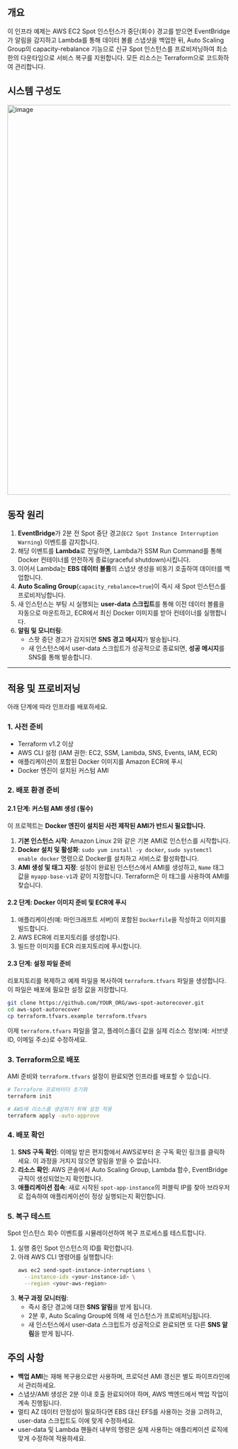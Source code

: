 ## 개요

이 인프라 예제는 AWS EC2 Spot 인스턴스가 중단(회수) 경고를 받으면 EventBridge가 알림을 감지하고 Lambda를 통해 데이터 볼륨 스냅샷을 백업한 뒤, Auto Scaling Group의 capacity-rebalance 기능으로 신규 Spot 인스턴스를 프로비저닝하여 최소한의 다운타임으로 서비스 복구를 지원합니다. 모든 리소스는 Terraform으로 코드화하여 관리합니다.

## 시스템 구성도
<img width="881" alt="image" src="https://github.com/user-attachments/assets/8fcd990d-8d29-47ee-b412-34147bb190d1" />


## 동작 원리

1.  **EventBridge**가 2분 전 Spot 중단 경고(`EC2 Spot Instance Interruption Warning`) 이벤트를 감지합니다.
2.  해당 이벤트를 **Lambda**로 전달하면, Lambda가 SSM Run Command를 통해 Docker 컨테이너를 안전하게 종료(graceful shutdown)시킵니다.
3.  이어서 Lambda는 **EBS 데이터 볼륨**의 스냅샷 생성을 비동기 호출하여 데이터를 백업합니다.
4.  **Auto Scaling Group**(`capacity_rebalance=true`)이 즉시 새 Spot 인스턴스를 프로비저닝합니다.
5.  새 인스턴스는 부팅 시 실행되는 **user-data 스크립트**를 통해 이전 데이터 볼륨을 자동으로 마운트하고, ECR에서 최신 Docker 이미지를 받아 컨테이너를 실행합니다.
6.  **알림 및 모니터링**:
    *   스팟 중단 경고가 감지되면 **SNS 경고 메시지**가 발송됩니다.
    *   새 인스턴스에서 user-data 스크립트가 성공적으로 종료되면, **성공 메시지**를 SNS를 통해 발송합니다.

---

## 적용 및 프로비저닝

아래 단계에 따라 인프라를 배포하세요.

### 1. 사전 준비

- Terraform v1.2 이상
- AWS CLI 설정 (IAM 권한: EC2, SSM, Lambda, SNS, Events, IAM, ECR)
- 애플리케이션이 포함된 Docker 이미지를 Amazon ECR에 푸시
- Docker 엔진이 설치된 커스텀 AMI

### 2. 배포 환경 준비

#### 2.1 단계: 커스텀 AMI 생성 (필수)

이 프로젝트는 **Docker 엔진이 설치된 사전 제작된 AMI가 반드시 필요합니다.**

1.  **기본 인스턴스 시작**: Amazon Linux 2와 같은 기본 AMI로 인스턴스를 시작합니다.
2.  **Docker 설치 및 활성화**: `sudo yum install -y docker`, `sudo systemctl enable docker` 명령으로 Docker를 설치하고 서비스로 활성화합니다.
3.  **AMI 생성 및 태그 지정**: 설정이 완료된 인스턴스에서 AMI를 생성하고, `Name` 태그 값을 `myapp-base-v1`과 같이 지정합니다. Terraform은 이 태그를 사용하여 AMI를 찾습니다.

#### 2.2 단계: Docker 이미지 준비 및 ECR에 푸시

1.  애플리케이션(예: 마인크래프트 서버)이 포함된 `Dockerfile`을 작성하고 이미지를 빌드합니다.
2.  AWS ECR에 리포지토리를 생성합니다.
3.  빌드한 이미지를 ECR 리포지토리에 푸시합니다.

#### 2.3 단계: 설정 파일 준비

리포지토리를 복제하고 예제 파일을 복사하여 `terraform.tfvars` 파일을 생성합니다. 이 파일은 배포에 필요한 설정 값을 저장합니다.

```bash
git clone https://github.com/YOUR_ORG/aws-spot-autorecover.git
cd aws-spot-autorecover
cp terraform.tfvars.example terraform.tfvars
```

이제 `terraform.tfvars` 파일을 열고, 플레이스홀더 값을 실제 리소스 정보(예: 서브넷 ID, 이메일 주소)로 수정하세요.

### 3. Terraform으로 배포

AMI 준비와 `terraform.tfvars` 설정이 완료되면 인프라를 배포할 수 있습니다.

```bash
# Terraform 프로바이더 초기화
terraform init

# AWS에 리소스를 생성하기 위해 설정 적용
terraform apply -auto-approve
```

### 4. 배포 확인

1.  **SNS 구독 확인**: 이메일 받은 편지함에서 AWS로부터 온 구독 확인 링크를 클릭하세요. 이 과정을 거치지 않으면 알림을 받을 수 없습니다.
2.  **리소스 확인**: AWS 콘솔에서 Auto Scaling Group, Lambda 함수, EventBridge 규칙이 생성되었는지 확인합니다.
3.  **애플리케이션 접속**: 새로 시작된 `spot-app-instance`의 퍼블릭 IP를 찾아 브라우저로 접속하여 애플리케이션이 정상 실행되는지 확인합니다.

### 5. 복구 테스트

Spot 인스턴스 회수 이벤트를 시뮬레이션하여 복구 프로세스를 테스트합니다.

1.  실행 중인 Spot 인스턴스의 ID를 확인합니다.
2.  아래 AWS CLI 명령어를 실행합니다:
    ```bash
    aws ec2 send-spot-instance-interruptions \
      --instance-ids <your-instance-id> \
      --region <your-aws-region>
    ```
3.  **복구 과정 모니터링**:
    - 즉시 중단 경고에 대한 **SNS 알림**을 받게 됩니다.
    - 2분 후, Auto Scaling Group에 의해 새 인스턴스가 프로비저닝됩니다.
    - 새 인스턴스에서 user-data 스크립트가 성공적으로 완료되면 또 다른 **SNS 알림**을 받게 됩니다.

## 주의 사항

- **백업 AMI**는 재해 복구용으로만 사용하며, 프로덕션 AMI 갱신은 별도 파이프라인에서 관리하세요.
- 스냅샷/AMI 생성은 2분 이내 호출 완료되어야 하며, AWS 백엔드에서 백업 작업이 계속 진행됩니다.
- 멀티 AZ 데이터 안정성이 필요하다면 EBS 대신 EFS를 사용하는 것을 고려하고, user-data 스크립트도 이에 맞게 수정하세요.
- user-data 및 Lambda 핸들러 내부의 명령은 실제 사용하는 애플리케이션 로직에 맞게 수정하여 적용하세요.

